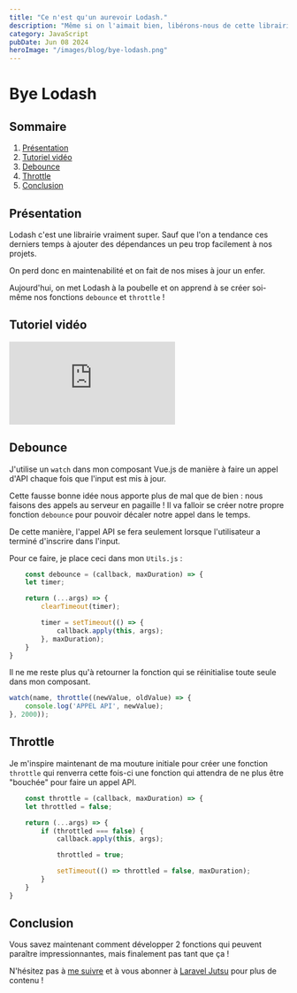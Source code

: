 ```yaml
---
title: "Ce n'est qu'un aurevoir Lodash."
description: "Même si on l'aimait bien, libérons-nous de cette librairie en apprenant à créer nos propres fonctions JavScript."
category: JavaScript
pubDate: Jun 08 2024
heroImage: "/images/blog/bye-lodash.png"
---
```


# Bye Lodash

## Sommaire
1. [Présentation](#presentation)
2. [Tutoriel vidéo](#tutorielvideo)
3. [Debounce](#debounce)
4. [Throttle](#throttle)
5. [Conclusion](#conclusion)

## Présentation <a name="presentation"></a>

Lodash c'est une librairie vraiment super. Sauf que l'on a tendance ces derniers temps à ajouter des dépendances un peu trop facilement à nos projets.

On perd donc en maintenabilité et on fait de nos mises à jour un enfer.

Aujourd'hui, on met Lodash à la poubelle et on apprend à se créer soi-même nos fonctions `debounce` et `throttle` !

## Tutoriel vidéo <a name="tutorielvideo"></a>

<iframe class="w-full aspect-video" src="https://www.youtube.com/embed/aZ8cAlless4" frameborder="0" allowfullscreen></iframe>

## Debounce <a name="debounce"></a>

J'utilise un `watch` dans mon composant Vue.js de manière à faire un appel d'API chaque fois que l'input est mis à jour.

Cette fausse bonne idée nous apporte plus de mal que de bien : nous faisons des appels au serveur en pagaille ! Il va falloir se créer notre propre fonction `debounce` pour pouvoir décaler notre appel dans le temps.

De cette manière, l'appel API se fera seulement lorsque l'utilisateur a terminé d'inscrire dans l'input.

Pour ce faire, je place ceci dans mon `Utils.js` :

```js
    const debounce = (callback, maxDuration) => {
    let timer;

    return (...args) => {
        clearTimeout(timer);

        timer = setTimeout(() => {
            callback.apply(this, args);
        }, maxDuration);
    }
}
```

Il ne me reste plus qu'à retourner la fonction qui se réinitialise toute seule dans mon composant.

```js
watch(name, throttle((newValue, oldValue) => {
    console.log('APPEL API', newValue);
}, 2000));
```

## Throttle <a name="throttle"></a>

Je m'inspire maintenant de ma mouture initiale pour créer une fonction `throttle` qui renverra cette fois-ci une fonction qui attendra de ne plus être "bouchée" pour faire un appel API.

```js
    const throttle = (callback, maxDuration) => {
    let throttled = false;

    return (...args) => {
        if (throttled === false) {
            callback.apply(this, args);

            throttled = true;

            setTimeout(() => throttled = false, maxDuration);
        }
    }
}
```

## Conclusion <a name="conclusion"></a>

Vous savez maintenant comment développer 2 fonctions qui peuvent paraître impressionnantes, mais finalement pas tant que ça !

N'hésitez pas à [me suivre](https://twitter.com/LaravelJutsu) et à vous abonner à [Laravel Jutsu](https://www.youtube.com/@LaravelJutsu) pour plus de contenu !
